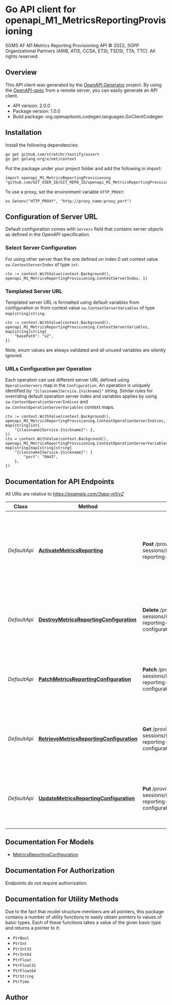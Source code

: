 # Go API client for openapi_M1_MetricsReportingProvisioning

5GMS AF M1 Metrics Reporting Provisioning API
© 2022, 3GPP Organizational Partners (ARIB, ATIS, CCSA, ETSI, TSDSI, TTA, TTC).
All rights reserved.


## Overview
This API client was generated by the [OpenAPI Generator](https://openapi-generator.tech) project.  By using the [OpenAPI-spec](https://www.openapis.org/) from a remote server, you can easily generate an API client.

- API version: 2.0.0
- Package version: 1.0.0
- Build package: org.openapitools.codegen.languages.GoClientCodegen

## Installation

Install the following dependencies:

```shell
go get github.com/stretchr/testify/assert
go get golang.org/x/net/context
```

Put the package under your project folder and add the following in import:

```golang
import openapi_M1_MetricsReportingProvisioning "github.com/GIT_USER_ID/GIT_REPO_ID/openapi_M1_MetricsReportingProvisioning"
```

To use a proxy, set the environment variable `HTTP_PROXY`:

```golang
os.Setenv("HTTP_PROXY", "http://proxy_name:proxy_port")
```

## Configuration of Server URL

Default configuration comes with `Servers` field that contains server objects as defined in the OpenAPI specification.

### Select Server Configuration

For using other server than the one defined on index 0 set context value `sw.ContextServerIndex` of type `int`.

```golang
ctx := context.WithValue(context.Background(), openapi_M1_MetricsReportingProvisioning.ContextServerIndex, 1)
```

### Templated Server URL

Templated server URL is formatted using default variables from configuration or from context value `sw.ContextServerVariables` of type `map[string]string`.

```golang
ctx := context.WithValue(context.Background(), openapi_M1_MetricsReportingProvisioning.ContextServerVariables, map[string]string{
	"basePath": "v2",
})
```

Note, enum values are always validated and all unused variables are silently ignored.

### URLs Configuration per Operation

Each operation can use different server URL defined using `OperationServers` map in the `Configuration`.
An operation is uniquely identified by `"{classname}Service.{nickname}"` string.
Similar rules for overriding default operation server index and variables applies by using `sw.ContextOperationServerIndices` and `sw.ContextOperationServerVariables` context maps.

```golang
ctx := context.WithValue(context.Background(), openapi_M1_MetricsReportingProvisioning.ContextOperationServerIndices, map[string]int{
	"{classname}Service.{nickname}": 2,
})
ctx = context.WithValue(context.Background(), openapi_M1_MetricsReportingProvisioning.ContextOperationServerVariables, map[string]map[string]string{
	"{classname}Service.{nickname}": {
		"port": "8443",
	},
})
```

## Documentation for API Endpoints

All URIs are relative to *https://example.com/3gpp-m1/v2*

Class | Method | HTTP request | Description
------------ | ------------- | ------------- | -------------
*DefaultApi* | [**ActivateMetricsReporting**](docs/DefaultApi.md#activatemetricsreporting) | **Post** /provisioning-sessions/{provisioningSessionId}/metrics-reporting-configurations | Activate the Metrics reporting procedure for the specified Provisioning Session by providing the Metrics Reporting Configuration
*DefaultApi* | [**DestroyMetricsReportingConfiguration**](docs/DefaultApi.md#destroymetricsreportingconfiguration) | **Delete** /provisioning-sessions/{provisioningSessionId}/metrics-reporting-configurations/{metricsReportingConfigurationId} | Destroy the specified Metrics Reporting Configuration of the specified Provisioning Session
*DefaultApi* | [**PatchMetricsReportingConfiguration**](docs/DefaultApi.md#patchmetricsreportingconfiguration) | **Patch** /provisioning-sessions/{provisioningSessionId}/metrics-reporting-configurations/{metricsReportingConfigurationId} | Patch the specified Metrics Reporting Configuration for the specified Provisioning Session
*DefaultApi* | [**RetrieveMetricsReportingConfiguration**](docs/DefaultApi.md#retrievemetricsreportingconfiguration) | **Get** /provisioning-sessions/{provisioningSessionId}/metrics-reporting-configurations/{metricsReportingConfigurationId} | Retrieve the specified Metrics Reporting Configuration of the specified Provisioning Session
*DefaultApi* | [**UpdateMetricsReportingConfiguration**](docs/DefaultApi.md#updatemetricsreportingconfiguration) | **Put** /provisioning-sessions/{provisioningSessionId}/metrics-reporting-configurations/{metricsReportingConfigurationId} | Update the specified Metrics Reporting Configuration for the specified Provisioning Session


## Documentation For Models

 - [MetricsReportingConfiguration](docs/MetricsReportingConfiguration.md)


## Documentation For Authorization

 Endpoints do not require authorization.


## Documentation for Utility Methods

Due to the fact that model structure members are all pointers, this package contains
a number of utility functions to easily obtain pointers to values of basic types.
Each of these functions takes a value of the given basic type and returns a pointer to it:

* `PtrBool`
* `PtrInt`
* `PtrInt32`
* `PtrInt64`
* `PtrFloat`
* `PtrFloat32`
* `PtrFloat64`
* `PtrString`
* `PtrTime`

## Author



